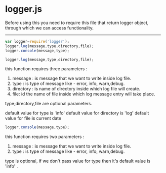 logger.js
===================
Before using this you need to require this file that return logger object, through which we can access  functionality.

----------
```javascript
var logger=require('logger');
logger.log(message,type,directory,file);
logger.console(message,type);
````

```javascript
logger.log(message,type,directory,file);
```

this function requires three parameters :
1) message : is message that we want to write inside log file.
2) type : is type of message like - error, info, warn,debug.
3) directory : is name of directory inside which log file will create.
4) file: id the name of file inside which log message entry will take place.

type,directory,file are optional parameters.

default value for type is 'info'
default value for directory is 'log'
default value for file is current date

```javascript
logger.console(message,type);
```

this function requires two parameters :
1) message : is message that we want to write inside log file.
2) type : is type of message like - error, info, warn,debug.

type is optional, if we don't pass value for type then it's default value is 'info' .


